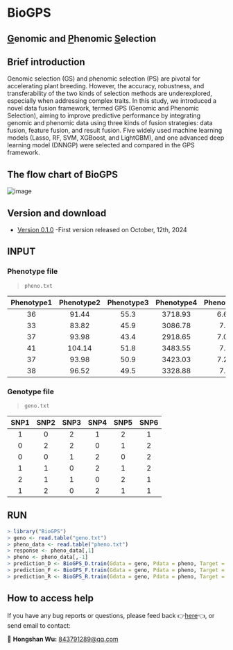 # BioGPS
## [G](https://github.com/WHSmyself/BioGPS)enomic and [P](https://github.com/WHSmyself/BioGPS)henomic [S](https://github.com/WHSmyself/BioGPS)election <br>

## Brief introduction <br>
Genomic selection (GS) and phenomic selection (PS) are pivotal for accelerating plant breeding. However, the accuracy, robustness, and transferability of the two kinds of selection methods are underexplored, especially when addressing complex traits. In this study, we introduced a novel data fusion framework, termed GPS (Genomic and Phenomic Selection), aiming to improve predictive performance by integrating genomic and phenomic data using three kinds of fusion strategies: data fusion, feature fusion, and result fusion. Five widely used machine learning models (Lasso, RF, SVM, XGBoost, and LightGBM), and one advanced deep learning model (DNNGP) were selected and compared in the GPS framework.

## The flow chart of BioGPS <br>
![image](https://github.com/WHSmyself/BioGPS/blob/main/BioGPS_workfolw.png)

## Version and download <br>
* [Version 0.1.0](https://github.com/WHSmyself/BioGPS/archive/refs/heads/main.zip) -First version released on October, 12th, 2024<br>

## INPUT
### Phenotype file
> `pheno.txt`

| Phenotype1 | Phenotype2 | Phenotype3 | Phenotype4 | Phenotype5 | Phenotype6 |
| :---: | :---: |  :---: |  :---: |  :---: | :---: |
| 36 | 91.44 | 55.3 | 3718.93 | 6.62 | 31.43 |
| 33 | 83.82 | 45.9 | 3086.78 | 7.1 | 32.99 |
| 37 | 93.98 | 43.4 | 2918.65 | 7.07 | 32.34 |
| 41 | 104.14 | 51.8 | 3483.55 | 7.1 | 32.42 |
| 37 | 93.98 | 50.9 | 3423.03 | 7.27 | 31.03 |
| 38 | 96.52 | 49.5 | 3328.88 | 7.3 | 31.75 |

### Genotype file
> `geno.txt`

| SNP1 | SNP2 | SNP3 | SNP4 | SNP5 | SNP6 |
| :---: | :---: |  :---: |  :---: |  :---: | :---: |
| 1 | 0 | 2 | 1 | 2 | 1 |
| 0 | 2 | 2 | 0 | 1 | 2 |
| 0 | 0 | 1 | 2 | 0 | 2 |
| 1 | 1 | 0 | 2 | 1 | 2 |
| 2 | 1 | 1 | 0 | 2 | 1 |
| 1 | 2 | 0 | 2 | 1 | 1 |


## RUN
```R
> library("BioGPS")
> geno <- read.table("geno.txt")
> pheno_data <- read.table("pheno.txt")
> response <- pheno_data[,1]
> pheno <- pheno_data[,-1]
> prediction_D <- BioGPS_D.train(Gdata = geno, Pdata = pheno, Target = response, model = RF_500, k = 5, seed = 123)
> prediction_F <- BioGPS_F.train(Gdata = geno, Pdata = pheno, Target = response, model = Lasso_1, k = 5, seed = 123)
> prediction_R <- BioGPS_R.train(Gdata = geno, Pdata = pheno, Target = response, model = SVM, k = 5, seed = 123, nrounds = 200)
```

## How to access help <br>
If you have any bug reports or questions, please feed back :point_right:[here](https://github.com/WHSmyself/BioGPS/issues):point_left:, or send email to contact:<br>

:e-mail: **Hongshan Wu:** 843791289@qq.com <br>
